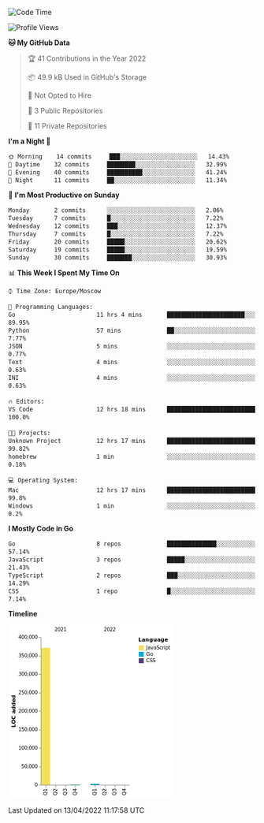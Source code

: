 <!--START_SECTION:waka-->
![Code Time](http://img.shields.io/badge/Code%20Time-263%20hrs%2033%20mins-blue)

![Profile Views](http://img.shields.io/badge/Profile%20Views-0-blue)

**🐱 My GitHub Data** 

> 🏆 41 Contributions in the Year 2022
 > 
> 📦 49.9 kB Used in GitHub's Storage 
 > 
> 🚫 Not Opted to Hire
 > 
> 📜 3 Public Repositories 
 > 
> 🔑 11 Private Repositories  
 > 
**I'm a Night 🦉** 

```text
🌞 Morning    14 commits     ███░░░░░░░░░░░░░░░░░░░░░░   14.43% 
🌆 Daytime    32 commits     ████████░░░░░░░░░░░░░░░░░   32.99% 
🌃 Evening    40 commits     ██████████░░░░░░░░░░░░░░░   41.24% 
🌙 Night      11 commits     ██░░░░░░░░░░░░░░░░░░░░░░░   11.34%

```
📅 **I'm Most Productive on Sunday** 

```text
Monday       2 commits      ░░░░░░░░░░░░░░░░░░░░░░░░░   2.06% 
Tuesday      7 commits      █░░░░░░░░░░░░░░░░░░░░░░░░   7.22% 
Wednesday    12 commits     ███░░░░░░░░░░░░░░░░░░░░░░   12.37% 
Thursday     7 commits      █░░░░░░░░░░░░░░░░░░░░░░░░   7.22% 
Friday       20 commits     █████░░░░░░░░░░░░░░░░░░░░   20.62% 
Saturday     19 commits     █████░░░░░░░░░░░░░░░░░░░░   19.59% 
Sunday       30 commits     ███████░░░░░░░░░░░░░░░░░░   30.93%

```


📊 **This Week I Spent My Time On** 

```text
⌚︎ Time Zone: Europe/Moscow

💬 Programming Languages: 
Go                       11 hrs 4 mins       ██████████████████████░░░   89.95% 
Python                   57 mins             ██░░░░░░░░░░░░░░░░░░░░░░░   7.77% 
JSON                     5 mins              ░░░░░░░░░░░░░░░░░░░░░░░░░   0.77% 
Text                     4 mins              ░░░░░░░░░░░░░░░░░░░░░░░░░   0.63% 
INI                      4 mins              ░░░░░░░░░░░░░░░░░░░░░░░░░   0.63%

🔥 Editors: 
VS Code                  12 hrs 18 mins      █████████████████████████   100.0%

🐱‍💻 Projects: 
Unknown Project          12 hrs 17 mins      █████████████████████████   99.82% 
homebrew                 1 min               ░░░░░░░░░░░░░░░░░░░░░░░░░   0.18%

💻 Operating System: 
Mac                      12 hrs 17 mins      █████████████████████████   99.8% 
Windows                  1 min               ░░░░░░░░░░░░░░░░░░░░░░░░░   0.2%

```

**I Mostly Code in Go** 

```text
Go                       8 repos             ██████████████░░░░░░░░░░░   57.14% 
JavaScript               3 repos             █████░░░░░░░░░░░░░░░░░░░░   21.43% 
TypeScript               2 repos             ███░░░░░░░░░░░░░░░░░░░░░░   14.29% 
CSS                      1 repo              █░░░░░░░░░░░░░░░░░░░░░░░░   7.14%

```


**Timeline**

![Chart not found](https://raw.githubusercontent.com/jeezft/jeezft/main/charts/bar_graph.png) 


 Last Updated on 13/04/2022 11:17:58 UTC
<!--END_SECTION:waka-->
